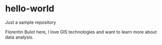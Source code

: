 # hello-world
Just a sample repository

Florentin Bulot here, I love GIS technologies and want to learn more about data analysis.
